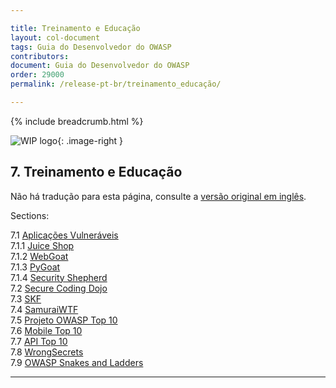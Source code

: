 ```yaml
---

title: Treinamento e Educação
layout: col-document
tags: Guia do Desenvolvedor do OWASP
contributors:
document: Guia do Desenvolvedor do OWASP
order: 29000
permalink: /release-pt-br/treinamento_educação/

---
```


{% include breadcrumb.html %}

<style type="text/css">
.image-right {
  height: 180px;
  display: block;
  margin-left: auto;
  margin-right: auto;
  float: right;
}
</style>

![WIP logo](../../../assets/images/dg_wip.png "Trabalho em andamento"){: .image-right }

## 7. Treinamento e Educação

Não há tradução para esta página, consulte a [versão original em inglês][release0900].

Sections:  

7.1 [Aplicações Vulneráveis](01-vulnerable-apps/toc.md)  
7.1.1 [Juice Shop](01-vulnerable-apps/01-juice-shop.md)  
7.1.2 [WebGoat](01-vulnerable-apps/02-webgoat.md)  
7.1.3 [PyGoat](01-vulnerable-apps/03-pygoat.md)  
7.1.4 [Security Shepherd](01-vulnerable-apps/04-security-shepherd.md)  
7.2 [Secure Coding Dojo](02-secure-coding-dojo.md)  
7.3 [SKF](03-skf.md)  
7.4 [SamuraiWTF](04-samurai-wtf.md)  
7.5 [Projeto OWASP Top 10](05-top-ten.md)  
7.6 [Mobile Top 10](06-mobile-top-ten.md)  
7.7 [API Top 10](07-api-top-ten.md)  
7.8 [WrongSecrets](08-wrongsecrets.md)  
7.9 [OWASP Snakes and Ladders](09-snakes-ladders.md)  

----

[release0900]: https://github.com/OWASP/www-project-developer-guide/blob/main/draft/09-training-education/toc.md
